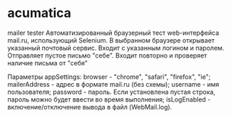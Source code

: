 acumatica
=========

mailer tester
Автоматизированный браузерный тест web-интерфейса mail.ru, использующий Selenium.
В выбранном браузере открывает указанный почтовый  сервис.
Входит с указанным логином и паролем.
Отправляет пустое письмо "себе".
Входит повторно и проверяет наличие письма от "себя"

Параметры appSettings:
browser - "chrome", "safari", "firefox", "ie";
mailerAddress - адрес в формате mail.ru (без схемы); 
username - имя пользователя;
password - пароль. Если установлена пустая строка, пароль можно будет ввести во время выполнения;
isLogEnabled - включение/отключение вывода в файл (WebMail.log).
